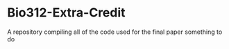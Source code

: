 # Bio312-Extra-Credit
A repository compiling all of the code used for the final paper
something to do
